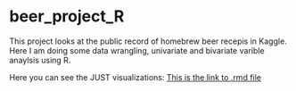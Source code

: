 # beer_project_R

This project looks at the public record of homebrew beer recepis in Kaggle. Here I am doing some data wrangling, univariate and bivariate varible anaylsis using R. 

Here you can see the JUST visualizations:
[This is the link to .rmd file](http://rpubs.com/correap/544149)

